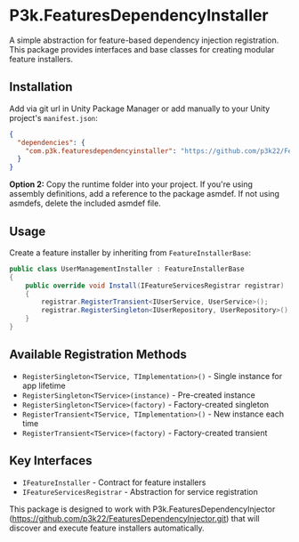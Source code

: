 # P3k.FeaturesDependencyInstaller

A simple abstraction for feature-based dependency injection registration. This package provides interfaces and base classes for creating modular feature installers.

## Installation

Add via git url in Unity Package Manager or add manually to your Unity project's `manifest.json`:

```json
{
  "dependencies": {
    "com.p3k.featuresdependencyinstaller": "https://github.com/p3k22/FeaturesDependencyInstaller.git"
  }
}
```

**Option 2:** Copy the runtime folder into your project. If you're using assembly definitions, add a reference to the package asmdef. If not using asmdefs, delete the included asmdef file.


## Usage

Create a feature installer by inheriting from `FeatureInstallerBase`:

```csharp
public class UserManagementInstaller : FeatureInstallerBase
{
    public override void Install(IFeatureServicesRegistrar registrar)
    {
        registrar.RegisterTransient<IUserService, UserService>();
        registrar.RegisterSingleton<IUserRepository, UserRepository>();
    }
}
```

## Available Registration Methods

- `RegisterSingleton<TService, TImplementation>()` - Single instance for app lifetime
- `RegisterSingleton<TService>(instance)` - Pre-created instance
- `RegisterSingleton<TService>(factory)` - Factory-created singleton
- `RegisterTransient<TService, TImplementation>()` - New instance each time
- `RegisterTransient<TService>(factory)` - Factory-created transient

## Key Interfaces

- `IFeatureInstaller` - Contract for feature installers
- `IFeatureServicesRegistrar` - Abstraction for service registration

This package is designed to work with P3k.FeaturesDependencyInjector (https://github.com/p3k22/FeaturesDependencyInjector.git) that will discover and execute feature installers automatically.